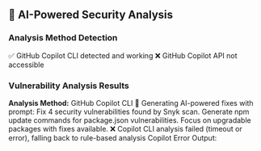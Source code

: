 ## 🤖 AI-Powered Security Analysis

### Analysis Method Detection
✅ GitHub Copilot CLI detected and working
❌ GitHub Copilot API not accessible
### Vulnerability Analysis Results
**Analysis Method:** GitHub Copilot CLI
🤖 Generating AI-powered fixes with prompt: Fix 4 security vulnerabilities found by Snyk scan. Generate npm update commands for package.json vulnerabilities. Focus on upgradable packages with fixes available.
❌ Copilot CLI analysis failed (timeout or error), falling back to rule-based analysis
Copilot Error Output:
```
```
